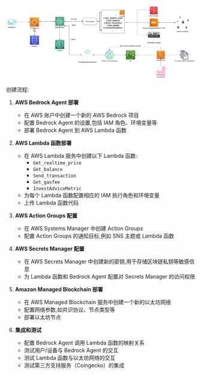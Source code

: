 ![](smartAgent_v4.png)

创建流程:

1. **AWS Bedrock Agent 部署**
   - 在 AWS 账户中创建一个新的 AWS Bedrock 项目
   - 配置 Bedrock Agent 的设置,包括 IAM 角色、环境变量等
   - 部署 Bedrock Agent 到 AWS Lambda 函数

2. **AWS Lambda 函数部署**
   - 在 AWS Lambda 服务中创建以下 Lambda 函数:
     - `Get_realtime_price`
     - `Get_balance`
     - `Send_transaction`
     - `Get_gasfee`
     - `InvestAdviceMetric`
   - 为每个 Lambda 函数配置相应的 IAM 执行角色和环境变量
   - 上传 Lambda 函数代码

3. **AWS Action Groups 配置**
   - 在 AWS Systems Manager 中创建 Action Groups
   - 配置 Action Groups 的通知目标,例如 SNS 主题或 Lambda 函数

4. **AWS Secrets Manager 配置**
   - 在 AWS Secrets Manager 中创建新的密钥,用于存储区块链私钥等敏感信息
   - 为 Lambda 函数和 Bedrock Agent 配置对 Secrets Manager 的访问权限

5. **Amazon Managed Blockchain 部署**
   - 在 AWS Managed Blockchain 服务中创建一个新的以太坊网络
   - 配置网络参数,如共识协议、节点类型等
   - 部署以太坊节点

6. **集成和测试**
   - 配置 Bedrock Agent 调用 Lambda 函数的映射关系
   - 测试用户/设备与 Bedrock Agent 的交互
   - 测试 Lambda 函数与以太坊网络的交互
   - 测试第三方支持服务（Coingecko）的集成
